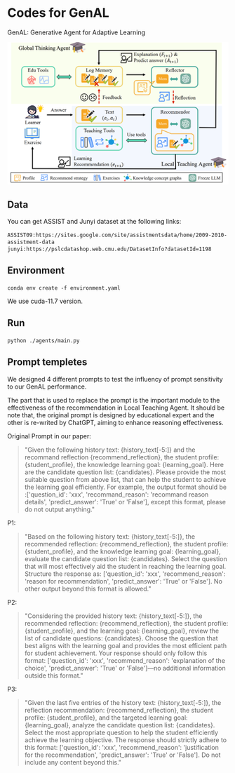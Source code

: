 # Codes for GenAL

GenAL: Generative Agent for Adaptive Learning

<!-- 使用 HTML 标签来缩小图片 -->

<img src="GenAL.png" alt="GenAL" width="800"/>

## Data

You can get ASSIST and Junyi dataset at the following links:

```
ASSIST09:https://sites.google.com/site/assistmentsdata/home/2009-2010-assistment-data
junyi:https://pslcdatashop.web.cmu.edu/DatasetInfo?datasetId=1198
```

## Environment

`conda env create -f environment.yaml`

We use cuda-11.7 version.

## Run

`python ./agents/main.py`

## Prompt templetes

We designed 4 different prompts to test the influency of prompt sensitivity to our GenAL performance.

The part that is used to replace the prompt is the important module to the effectiveness of the recommendation in Local Teaching Agent. It should be note that, the original prompt is designed by educational expert and the other is re-writed by ChatGPT, aiming to enhance reasoning effectiveness.

Original Prompt in our paper:

> "Given the following history text: {history_text[-5:]} and the recommand reflection {recommend_reflection}, the student profile: {student_profile}, the knowledge learning goal: {learning_goal}. Here are the candidate question list: {candidates}. Please provide the most suitable question from above list, that can help the student to achieve the learning goal efficiently. For example, the output format should be :['question_id': 'xxx', 'recommand_reason': 'recommand reason details', 'predict_answer': 'True' or 'False'], except this format, please do not output anything."

P1:

> "Based on the following history text: {history_text[-5:]}, the recommended reflection: {recommend_reflection}, the student profile: {student_profile}, and the knowledge learning goal: {learning_goal}, evaluate the candidate question list: {candidates}. Select the question that will most effectively aid the student in reaching the learning goal. Structure the response as: ['question_id': 'xxx', 'recommend_reason': 'reason for recommendation', 'predict_answer': 'True' or 'False']. No other output beyond this format is allowed."

P2:

> "Considering the provided history text: {history_text[-5:]}, the recommended reflection: {recommend_reflection}, the student profile: {student_profile}, and the learning goal: {learning_goal}, review the list of candidate questions: {candidates}. Choose the question that best aligns with the learning goal and provides the most efficient path for student achievement. Your response should only follow this format: ['question_id': 'xxx', 'recommend_reason': 'explanation of the choice', 'predict_answer': 'True' or 'False']—no additional information outside this format."

P3:

> "Given the last five entries of the history text: {history_text[-5:]}, the reflection recommendation: {recommend_reflection}, the student profile: {student_profile}, and the targeted learning goal: {learning_goal}, analyze the candidate question list: {candidates}. Select the most appropriate question to help the student efficiently achieve the learning objective. The response should strictly adhere to this format: ['question_id': 'xxx', 'recommend_reason': 'justification for the recommendation', 'predict_answer': 'True' or 'False']. Do not include any content beyond this."
